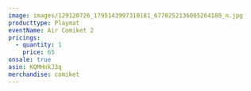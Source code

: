 ```yaml
---
image: images/129120726_1795143997310181_6770252136005264180_n.jpg
producttype: Playmat
eventName: Air Comiket 2
pricings:
  - quantity: 1
    price: 65
onsale: true
asin: KQMHnkJ3q
merchandise: comiket
---
```

